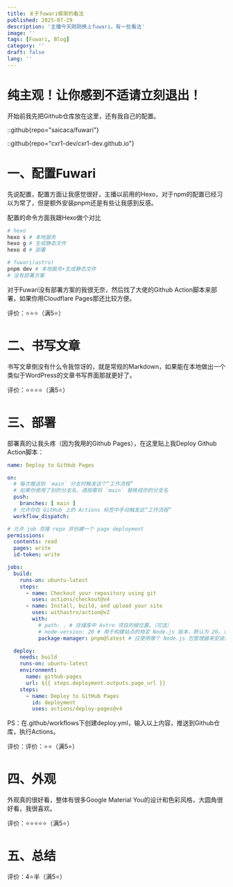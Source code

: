 ```yaml
---
title: 关于fuwari框架的看法
published: 2025-07-29
description: '主播今天刚刚换上fuwari，有一些看法'
image: ''
tags: [Fuwari, Blog]
category: ''
draft: false 
lang: ''
---
```

# 纯主观！让你感到不适请立刻退出！

开始前我先把Github仓库放在这里，还有我自己的配置。

::github{repo="saicaca/fuwari"}

::github{repo="cxr1-dev/cxr1-dev.github.io"}

# 一、配置Fuwari

先说配置，配置方面让我感觉很好，主播以前用的Hexo，对于npm的配置已经习以为常了，但是额外安装pnpm还是有些让我感到反感。

配置的命令方面我跟Hexo做个对比

```bash
# hexo
hexo s # 本地服务
hexo g # 生成静态文件
hexo d # 部署
```

```bash
# fuwari(astro)
pnpm dev # 本地服务+生成静态文件
# 没有部署方案
```

对于Fuwari没有部署方案的我很无奈，然后找了大佬的Github Action脚本来部署，如果你用Cloudflare Pages那还比较方便。

评价：⭐⭐⭐（满5⭐）

# 二、书写文章

书写文章倒没有什么令我惊讶的，就是常规的Markdown，如果能在本地做出一个类似于WordPress的文章书写界面那就更好了。

评价：⭐⭐⭐⭐（满5⭐）

# 三、部署

部署真的让我头疼（因为我用的Github Pages），在这里贴上我Deploy Github Action脚本：

```yml
name: Deploy to GitHub Pages

on:
  # 每次推送到 `main` 分支时触发这个“工作流程”
  # 如果你使用了别的分支名，请按需将 `main` 替换成你的分支名
  push:
    branches: [ main ]
  # 允许你在 GitHub 上的 Actions 标签中手动触发此“工作流程”
  workflow_dispatch:

# 允许 job 克隆 repo 并创建一个 page deployment
permissions:
  contents: read
  pages: write
  id-token: write

jobs:
  build:
    runs-on: ubuntu-latest
    steps:
      - name: Checkout your repository using git
        uses: actions/checkout@v4
      - name: Install, build, and upload your site
        uses: withastro/action@v2
        with:
          # path: . # 存储库中 Astro 项目的根位置。（可选）
          # node-version: 20 # 用于构建站点的特定 Node.js 版本，默认为 20。（可选）
          package-manager: pnpm@latest # 应使用哪个 Node.js 包管理器来安装依赖项和构建站点。会根据存储库中的 lockfile 自动检测。

  deploy:
    needs: build
    runs-on: ubuntu-latest
    environment:
      name: github-pages
      url: ${{ steps.deployment.outputs.page_url }}
    steps:
      - name: Deploy to GitHub Pages
        id: deployment
        uses: actions/deploy-pages@v4

```

PS：在.github/workflows下创建deploy.yml，输入以上内容，推送到Github仓库，执行Actions。

评价：评价：⭐⭐（满5⭐）

# 四、外观

外观真的很好看，整体有很多Google Material You的设计和色彩风格，大圆角很好看，我很喜欢。

评价：⭐⭐⭐⭐⭐（满5⭐）

# 五、总结

评价：4⭐半（满5⭐）
